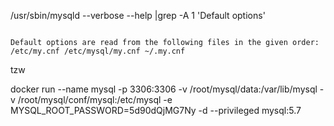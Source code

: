 /usr/sbin/mysqld --verbose --help |grep -A 1 'Default options'



```

Default options are read from the following files in the given order:
/etc/my.cnf /etc/mysql/my.cnf ~/.my.cnf 

```



tzw 

docker run --name mysql -p 3306:3306 -v /root/mysql/data:/var/lib/mysql -v /root/mysql/conf/mysql:/etc/mysql -e MYSQL_ROOT_PASSWORD=5d90dQjMG7Ny  -d --privileged  mysql:5.7 